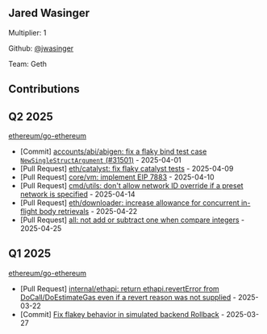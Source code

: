 
## Jared Wasinger
Multiplier: 1

Github: [@jwasinger](https://github.com/jwasinger)

Team: Geth

## Contributions

## Q2 2025


[ethereum/go-ethereum](https://github.com/ethereum/go-ethereum)
* [Commit] [accounts/abi/abigen: fix a flaky bind test case `NewSingleStructArgument` (#31501)](https://github.com/ethereum/go-ethereum/commit/d342f762322b32ffd50703bf2da9329fd5160a24) - 2025-04-01
* [Pull Request] [eth/catalyst: fix flaky catalyst tests](https://github.com/ethereum/go-ethereum/pull/31595) - 2025-04-09
* [Pull Request] [core/vm: implement EIP 7883](https://github.com/ethereum/go-ethereum/pull/31606) - 2025-04-10
* [Pull Request] [cmd/utils:  don't allow network ID override if a preset network is specified](https://github.com/ethereum/go-ethereum/pull/31630) - 2025-04-14
* [Pull Request] [eth/downloader:  increase allowance for concurrent in-flight body retrievals](https://github.com/ethereum/go-ethereum/pull/31691) - 2025-04-22
* [Pull Request] [all: not add or subtract one when compare integers](https://github.com/ethereum/go-ethereum/pull/31709) - 2025-04-25
## Q1 2025

[ethereum/go-ethereum](https://github.com/ethereum/go-ethereum)
* [Pull Request] [internal/ethapi:  return ethapi.revertError from DoCall/DoEstimateGas even if a revert reason was not supplied](https://github.com/ethereum/go-ethereum/pull/31456) - 2025-03-22
* [Commit] [Fix flakey behavior in simulated backend Rollback](https://github.com/ethereum/go-ethereum/commit/7cbf934488b510206b8d0c9e1453fe9fad83692a) - 2025-03-27

